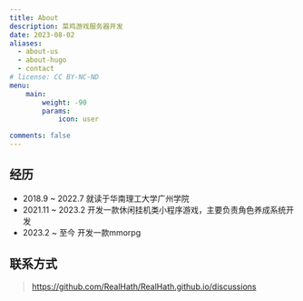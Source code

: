 ```yaml
---
title: About
description: 菜鸡游戏服务器开发
date: 2023-08-02
aliases:
  - about-us
  - about-hugo
  - contact
# license: CC BY-NC-ND
menu:
    main: 
        weight: -90
        params:
            icon: user

comments: false
---
```


## 经历
- 2018.9 ~ 2022.7 就读于华南理工大学广州学院
- 2021.11 ~ 2023.2 开发一款休闲挂机类小程序游戏，主要负责角色养成系统开发
- 2023.2 ~ 至今 开发一款mmorpg

## 联系方式
> https://github.com/RealHath/RealHath.github.io/discussions